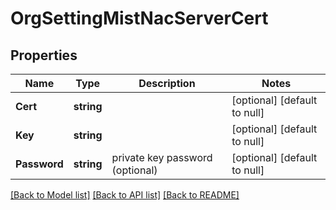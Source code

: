 # OrgSettingMistNacServerCert

## Properties
Name | Type | Description | Notes
------------ | ------------- | ------------- | -------------
**Cert** | **string** |  | [optional] [default to null]
**Key** | **string** |  | [optional] [default to null]
**Password** | **string** | private key password (optional) | [optional] [default to null]

[[Back to Model list]](../README.md#documentation-for-models) [[Back to API list]](../README.md#documentation-for-api-endpoints) [[Back to README]](../README.md)

